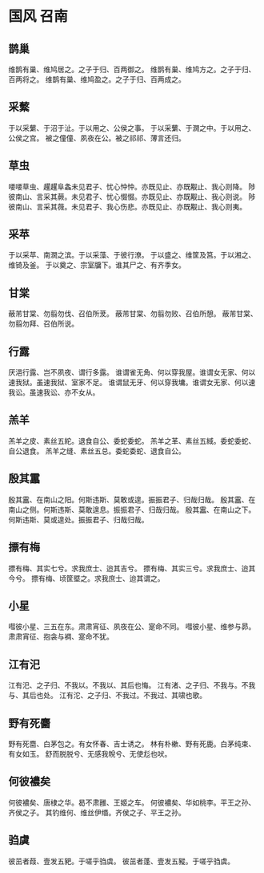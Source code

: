 # 国风 召南


## 鹊巢

维鹊有巢、维鸠居之。之子于归、百两御之。
维鹊有巢、维鸠方之。之子于归、百两将之。
维鹊有巢、维鸠盈之。之子于归、百两成之。


## 采蘩

于以采蘩、于沼于沚。于以用之、公侯之事。
于以采蘩、于㵎之中。于以用之、公侯之宫。
被之僮僮、夙夜在公。被之祁祁、薄言还归。


## 草虫

喓喓草虫、趯趯阜螽未见君子、忧心忡忡。亦既见止、亦既觏止、我心则降。
陟彼南山、言采其蕨。未见君子、忧心惙惙。亦既见止、亦既觏止、我心则说。
陟彼南山、言采其薇。未见君子、我心伤悲。亦既见止、亦既觏止、我心则夷。


## 采苹

于以采苹、南㵎之滨。于以采藻、于彼行潦。
于以盛之、维筐及筥。于以湘之、维锜及釜。
于以奠之、宗室牖下。谁其尸之、有齐季女。


## 甘棠

蔽芾甘棠、勿翦勿伐、召伯所茇。
蔽芾甘棠、勿翦勿败、召伯所憩。
蔽芾甘棠、勿翦勿拜、召伯所说。


## 行露

厌浥行露、岂不夙夜、谓行多露。
谁谓雀无角、何以穿我屋。谁谓女无家、何以速我狱。虽速我狱、室家不足。
谁谓鼠无牙、何以穿我墉。谁谓女无家、何以速我讼。虽速我讼、亦不女从。


## 羔羊

羔羊之皮、素丝五紽。退食自公、委蛇委蛇。
羔羊之革、素丝五緎。委蛇委蛇、自公退食。
羔羊之缝、素丝五总。委蛇委蛇、退食自公。


## 殷其靁

殷其靁、在南山之阳。何斯违斯、莫敢或遑。振振君子、归哉归哉。
殷其靁、在南山之侧。何斯违斯、莫敢遑息。振振君子、归哉归哉。
殷其靁、在南山之下。何斯违斯、莫或遑处。振振君子、归哉归哉。


## 摽有梅

摽有梅、其实七兮。求我庶士、迨其吉兮。
摽有梅、其实三兮。求我庶士、迨其今兮。
摽有梅、顷筐塈之。求我庶士、迨其谓之。


## 小星

嘒彼小星、三五在东。肃肃宵征、夙夜在公、寔命不同。
嘒彼小星、维参与昴。肃肃宵征、抱衾与裯、寔命不犹。


## 江有汜

江有汜、之子归、不我以。不我以、其后也悔。
江有渚、之子归、不我与。不我与、其后也处。
江有沱、之子归、不我过。不我过、其啸也歌。


## 野有死麕

野有死麕、白茅包之。有女怀春、吉士诱之。
林有朴樕、野有死鹿。白茅纯束、有女如玉。
舒而脱脱兮、无感我帨兮、无使尨也吠。


## 何彼襛矣

何彼襛矣、唐棣之华。曷不肃雝、王姬之车。
何彼襛矣、华如桃李。平王之孙、齐侯之子。
其钓维何、维丝伊缗。齐侯之子、平王之孙。


## 驺虞

彼茁者葭、壹发五豝。于嗟乎驺虞。
彼茁者蓬、壹发五豵。于嗟乎驺虞。

